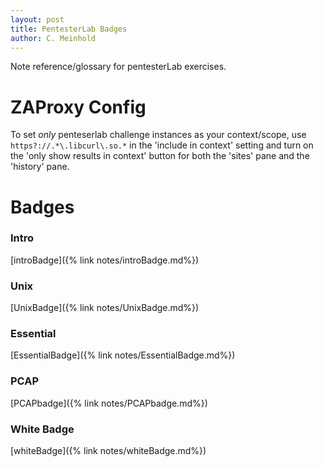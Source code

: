 ```yaml
---
layout: post
title: PentesterLab Badges
author: C. Meinhold
---
```


Note reference/glossary for pentesterLab exercises. 

# ZAProxy Config
To set *only* penteserlab challenge instances as your context/scope, use
`https?://.*\.libcurl\.so.*`
in the 'include in context' setting and turn on the 'only show results in context' button for both the 'sites' pane and the 'history' pane.

# Badges
### Intro
[introBadge]({% link notes/introBadge.md%})

### Unix
[UnixBadge]({% link notes/UnixBadge.md%})

### Essential
[EssentialBadge]({% link notes/EssentialBadge.md%})

### PCAP
[PCAPbadge]({% link notes/PCAPbadge.md%})

### White Badge
[whiteBadge]({% link notes/whiteBadge.md%})
